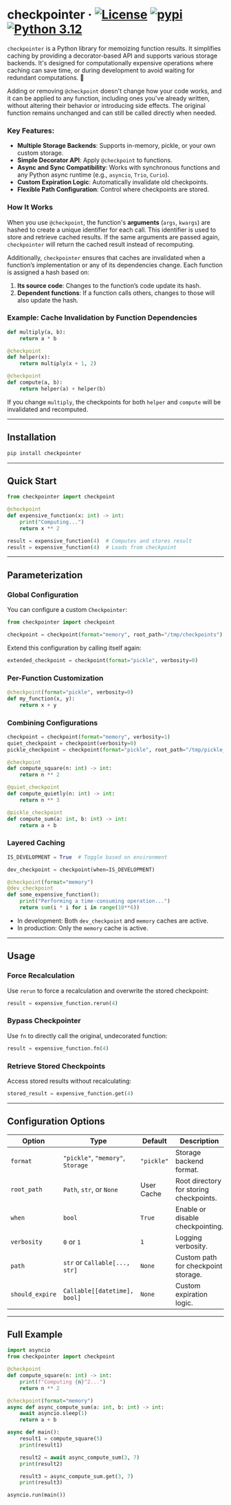 # checkpointer &middot; [![License](https://img.shields.io/badge/license-MIT-blue)](https://github.com/Reddan/checkpointer/blob/master/LICENSE) [![pypi](https://img.shields.io/pypi/v/checkpointer)](https://pypi.org/project/checkpointer/) [![Python 3.12](https://img.shields.io/badge/python-3.12-blue)](https://pypi.org/project/checkpointer/)

`checkpointer` is a Python library for memoizing function results. It simplifies caching by providing a decorator-based API and supports various storage backends. It's designed for computationally expensive operations where caching can save time, or during development to avoid waiting for redundant computations. 🚀

Adding or removing `@checkpoint` doesn't change how your code works, and it can be applied to any function, including ones you've already written, without altering their behavior or introducing side effects. The original function remains unchanged and can still be called directly when needed.

### Key Features:
- **Multiple Storage Backends**: Supports in-memory, pickle, or your own custom storage.
- **Simple Decorator API**: Apply `@checkpoint` to functions.
- **Async and Sync Compatibility**: Works with synchronous functions and any Python async runtime (e.g., `asyncio`, `Trio`, `Curio`).
- **Custom Expiration Logic**: Automatically invalidate old checkpoints.
- **Flexible Path Configuration**: Control where checkpoints are stored.

### How It Works

When you use `@checkpoint`, the function's **arguments** (`args`, `kwargs`) are hashed to create a unique identifier for each call. This identifier is used to store and retrieve cached results. If the same arguments are passed again, `checkpointer` will return the cached result instead of recomputing.

Additionally, `checkpointer` ensures that caches are invalidated when a function’s implementation or any of its dependencies change. Each function is assigned a hash based on:
1. **Its source code**: Changes to the function’s code update its hash.
2. **Dependent functions**: If a function calls others, changes to those will also update the hash.

### Example: Cache Invalidation by Function Dependencies

```python
def multiply(a, b):
    return a * b

@checkpoint
def helper(x):
    return multiply(x + 1, 2)

@checkpoint
def compute(a, b):
    return helper(a) + helper(b)
```

If you change `multiply`, the checkpoints for both `helper` and `compute` will be invalidated and recomputed.

---

## Installation

```bash
pip install checkpointer
```

---

## Quick Start

```python
from checkpointer import checkpoint

@checkpoint
def expensive_function(x: int) -> int:
    print("Computing...")
    return x ** 2

result = expensive_function(4)  # Computes and stores result
result = expensive_function(4)  # Loads from checkpoint
```

---

## Parameterization

### Global Configuration

You can configure a custom `Checkpointer`:

```python
from checkpointer import checkpoint

checkpoint = checkpoint(format="memory", root_path="/tmp/checkpoints")
```

Extend this configuration by calling itself again:

```python
extended_checkpoint = checkpoint(format="pickle", verbosity=0)
```

### Per-Function Customization

```python
@checkpoint(format="pickle", verbosity=0)
def my_function(x, y):
    return x + y
```

### Combining Configurations

```python
checkpoint = checkpoint(format="memory", verbosity=1)
quiet_checkpoint = checkpoint(verbosity=0)
pickle_checkpoint = checkpoint(format="pickle", root_path="/tmp/pickle_checkpoints")

@checkpoint
def compute_square(n: int) -> int:
    return n ** 2

@quiet_checkpoint
def compute_quietly(n: int) -> int:
    return n ** 3

@pickle_checkpoint
def compute_sum(a: int, b: int) -> int:
    return a + b
```

### Layered Caching

```python
IS_DEVELOPMENT = True  # Toggle based on environment

dev_checkpoint = checkpoint(when=IS_DEVELOPMENT)

@checkpoint(format="memory")
@dev_checkpoint
def some_expensive_function():
    print("Performing a time-consuming operation...")
    return sum(i * i for i in range(10**6))
```

- In development: Both `dev_checkpoint` and `memory` caches are active.
- In production: Only the `memory` cache is active.

---

## Usage

### Force Recalculation
Use `rerun` to force a recalculation and overwrite the stored checkpoint:

```python
result = expensive_function.rerun(4)
```

### Bypass Checkpointer
Use `fn` to directly call the original, undecorated function:

```python
result = expensive_function.fn(4)
```

### Retrieve Stored Checkpoints
Access stored results without recalculating:

```python
stored_result = expensive_function.get(4)
```

---

## Configuration Options

| Option         | Type                                | Default     | Description                                 |
|----------------|-------------------------------------|-------------|---------------------------------------------|
| `format`       | `"pickle"`, `"memory"`, `Storage`   | `"pickle"`  | Storage backend format.                     |
| `root_path`    | `Path`, `str`, or `None`            | User Cache  | Root directory for storing checkpoints.     |
| `when`         | `bool`                              | `True`      | Enable or disable checkpointing.            |
| `verbosity`    | `0` or `1`                          | `1`         | Logging verbosity.                          |
| `path`         | `str` or `Callable[..., str]`       | `None`      | Custom path for checkpoint storage.         |
| `should_expire`| `Callable[[datetime], bool]`        | `None`      | Custom expiration logic.                    |

---

## Full Example

```python
import asyncio
from checkpointer import checkpoint

@checkpoint
def compute_square(n: int) -> int:
    print(f"Computing {n}^2...")
    return n ** 2

@checkpoint(format="memory")
async def async_compute_sum(a: int, b: int) -> int:
    await asyncio.sleep(1)
    return a + b

async def main():
    result1 = compute_square(5)
    print(result1)

    result2 = await async_compute_sum(3, 7)
    print(result2)

    result3 = async_compute_sum.get(3, 7)
    print(result3)

asyncio.run(main())
```
